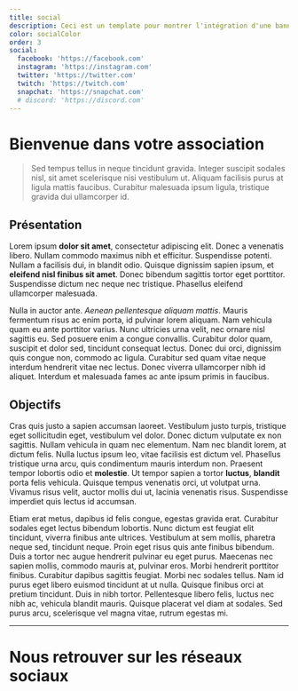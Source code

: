 ```yaml
---
title: social
description: Ceci est un template pour montrer l'intégration d'une bannière de réseaux sociaux !
color: socialColor
order: 3
social:
  facebook: 'https://facebook.com'
  instagram: 'https://instagram.com'
  twitter: 'https://twitter.com'
  twitch: 'https://twitch.com'
  snapchat: 'https://snapchat.com'
  # discord: 'https://discord.com'
---
```


# Bienvenue dans votre association

> Sed tempus tellus in neque tincidunt gravida. Integer suscipit sodales nisl, sit amet scelerisque nisi vestibulum ut. Aliquam facilisis purus at ligula mattis faucibus. Curabitur malesuada ipsum ligula, tristique gravida dui ullamcorper id.

## Présentation

Lorem ipsum **dolor sit amet**, consectetur adipiscing elit. Donec a venenatis libero. Nullam commodo maximus nibh et efficitur. Suspendisse potenti. Nullam a facilisis dui, in blandit odio. Quisque dignissim sapien ipsum, et **eleifend nisl finibus sit amet**. Donec bibendum sagittis tortor eget porttitor. Suspendisse dictum nec neque nec tristique. Phasellus eleifend ullamcorper malesuada.

Nulla in auctor ante. _Aenean pellentesque aliquam mattis_. Mauris fermentum risus ac enim porta, id pulvinar lorem aliquam. Nam vehicula quam eu ante porttitor varius. Nunc ultricies urna velit, nec ornare nisl sagittis eu. Sed posuere enim a congue convallis. Curabitur dolor quam, suscipit et dolor sed, tincidunt consequat lectus. Donec dui orci, dignissim quis congue non, commodo ac ligula. Curabitur sed quam vitae neque interdum hendrerit vitae nec lectus. Donec viverra ullamcorper nibh id aliquet. Interdum et malesuada fames ac ante ipsum primis in faucibus.

## Objectifs

Cras quis justo a sapien accumsan laoreet. Vestibulum justo turpis, tristique eget sollicitudin eget, vestibulum vel dolor. Donec dictum vulputate ex non sagittis. Nullam vehicula in quam nec elementum. Nam nec blandit lorem, at dictum felis. Nulla luctus ipsum leo, vitae facilisis est dictum vel. Phasellus tristique urna arcu, quis condimentum mauris interdum non. Praesent tempor lobortis odio et **molestie**. Ut tempor sapien a tortor **luctus**, **blandit** porta felis vehicula. Quisque tempus venenatis orci, ut volutpat urna. Vivamus risus velit, auctor mollis dui ut, lacinia venenatis risus. Suspendisse imperdiet quis lectus id accumsan.

Etiam erat metus, dapibus id felis congue, egestas gravida erat. Curabitur sodales eget lectus bibendum lobortis. Nunc dictum est feugiat elit tincidunt, viverra finibus ante ultrices. Vestibulum at sem mollis, pharetra neque sed, tincidunt neque. Proin eget risus quis ante finibus bibendum. Duis a tortor nec augue hendrerit pulvinar eu eget purus. Maecenas nec sapien mollis, commodo mauris at, pulvinar eros. Morbi hendrerit porttitor finibus. Curabitur dapibus sagittis feugiat. Morbi nec sodales tellus. Nam id purus eget libero euismod tincidunt at ut nulla. Quisque finibus orci at pretium tincidunt. Duis in nibh tortor. Pellentesque libero felis, luctus nec nibh ac, vehicula blandit mauris. Quisque placerat vel diam at sodales. Sed purus arcu, scelerisque vel magna vitae, rutrum egestas mi.

---

# Nous retrouver sur les réseaux sociaux

<campus-social :social="social" :color="color"></campus-social>
